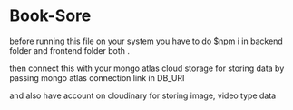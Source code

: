 # Book-Sore 
before running this file on your system you have to do $npm i in backend folder and frontend folder both .

then connect this with your mongo atlas cloud storage for storing data by passing mongo atlas connection link in DB_URI 

and also have account on cloudinary for storing image, video type data
